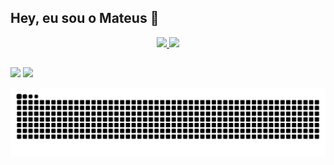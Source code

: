 ## Hey, eu sou o Mateus 👋

<div align="center">
  <a href="https://github.com/omateusteles">
  <img height="180em" src="https://github-readme-stats.vercel.app/api?username=omateusteles&show_icons=true&theme=dark&include_all_commits=true&count_private=true"/>
  <img width="500em"  align="top" src="https://github-readme-stats.vercel.app/api/top-langs/?username=omateusteles&layout=compact&langs_count=7&theme=dark"/>
</div>
  
<!-- 
<div style="display: inline_block"><br>
  <img align="center" alt="Js" height="30" width="40" src="https://raw.githubusercontent.com/devicons/devicon/master/icons/javascript/javascript-plain.svg">
  <img align="center" alt="HTML" height="30" width="40" src="https://raw.githubusercontent.com/devicons/devicon/master/icons/html5/html5-original.svg">
  <img align="center" alt="CSS" height="30" width="40" src="https://raw.githubusercontent.com/devicons/devicon/master/icons/css3/css3-original.svg">
  <img align="center" alt="Rafa-Csharp" height="30" width="40" src="https://raw.githubusercontent.com/devicons/devicon/master/icons/csharp/csharp-original.svg">
</div>
-->  
  ##
 
<div> 
  <a href = "mailto:mateustelescatarino@gmail.com"><img src="https://img.shields.io/badge/-Gmail-%23333?style=for-the-badge&logo=gmail&logoColor=white" target="_blank"></a>
  <a href="https://www.linkedin.com/in/omateusteles" target="_blank"><img src="https://img.shields.io/badge/-LinkedIn-%230077B5?style=for-the-badge&logo=linkedin&logoColor=white" target="_blank"></a> 
 
  ![Snake animation](https://github.com/omateusteles/omateusteles/blob/output/github-contribution-grid-snake.svg)
 
</div>
